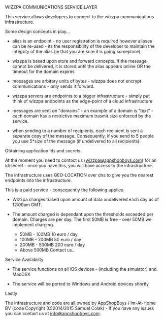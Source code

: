 WIZZPA COMMUNICATIONS SERVICE LAYER

This service allows developers to connect to the wizzpa communications infrastructure.


Some design concepts in play...

* alias is an endpoint - no user registration is required however aliases can be re-used - its the responsibility of the developer to maintain the integrity of the alias (ie that you are sure it is going someplace)

* wizzpa is based upon store and forward concepts. If the message cannot be delivered, it is stored until the alias appears online OR the timeout for the domain expires

* messages are arbitary units of bytes - wizzpa does not encrypt communications - only sends it forward.

* wizzpa servers are endpoints to a bigger infrastructure - simply put think of wizzpa endpoints as the edge-point of a cloud infrastructure

* messages are sent on "domains" - an example of a domain is "text" - each domain has a restrictive maximum trasmit size enforced by the service.

* when sending to a number of recipients, each recipient is sent a separate copy of the message. Consequently, if you send to 5 people you use 5*size of the message (if undelivered to all recipients).


Obtaining application ids and secrets

At the moment you need to contact us (wizzpa@appshopboys.com) for an id/secret - once you have this, you will have access to the infrastructure.

The infrastructure uses GEO-LOCATION over dns to give you the nearest endpoints into the infrastructure.

This is a paid service - consequently the following applies.

* Wizzpa charges based upon amount of data undelivered each day as of 12:00am GMT.

* The amount charged is dependant upon the thresholds exceeded per domain. Charges are per day. The first 50MB is free - over 50MB we implement charging.

	*  50MB - 100MB		10 euro / day
	* 100MB - 200MB		50 euro / day
	* 200MB - 500MB		200 euro / day
	* Above 500MB		Contact us..	
	
Service Availability

* The service functions on all iOS devices - (including the simulator) and MacOSX

* The service will be ported to Windows and Android devices shortly


Lastly

The infrastructure and code are all owned by AppShopBoys / Im-At-Home BV (code Copyright (C)2014/2015 Samuel Colak) - If you have any issues you can contact us at info@appshopboys.com.


